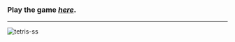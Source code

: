 ### Play the game [*here*](https://tetris-ts-game.netlify.app).

---

![tetris-ss](https://github.com/The-Phoenics/Tetris-ts/assets/96228962/d597d7fd-7be3-4d07-826f-6489601137aa)
